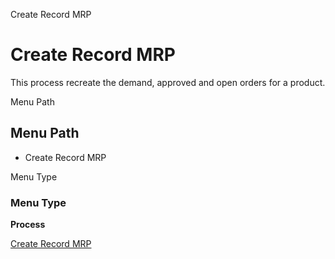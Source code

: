 
Create Record MRP
# Create Record MRP


This process recreate the demand, approved and open orders for a product.

Menu Path
## Menu Path



- Create Record MRP

Menu Type
### Menu Type

**Process**


[Create Record MRP](../../process-pp_create-record-mrp.md)